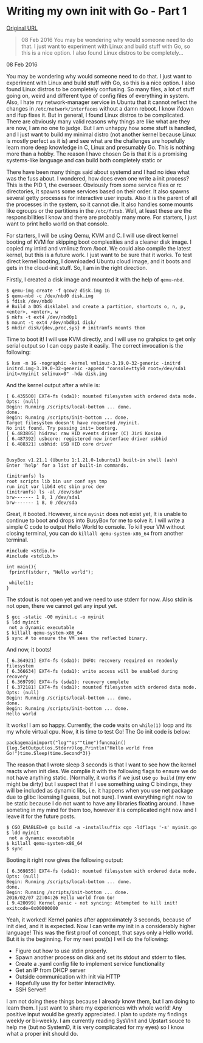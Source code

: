 # Writing my own init with Go - Part 1

[Original URL](http://www.mustafaak.in/2016/02/08/writing-my-own-init-with-go.html)

> 08 Feb 2016 You may be wondering why would someone need to do that. I just want to experiment with Linux and build stuff with Go, so this is a nice option. I also found Linux distros to be completely...

08 Feb 2016

You may be wondering why would someone need to do that. I just want to experiment with Linux and build stuff with Go, so this is a nice option. I also found Linux distros to be completely confusing. So many files, a lot of stuff going on, weird and different type of config files of everything in system. Also, I hate my network-manager service in Ubuntu that it cannot reflect the changes in `/etc/network/interfaces` without a damn reboot. I know ifdown and ifup fixes it. But in general, I found Linux distros to be complicated. There are obviously many valid reasons why things are like what are they are now, I am no one to judge. But I am unhappy how some stuff is handled, and I just want to build my minimal distro (not another kernel because Linux is mostly perfect as it is) and see what are the challenges are hopefully learn more deep knowledge in C, Linux and presumably Go. This is nothing more than a hobby. The reason I have chosen Go is that it is a promising systems-like language and can build both completely static or

There have been many things said about systemd and I had no idea what was the fuss about. I wondered, how does even one write a init process? This is the PID 1, the overseer. Obviously from some service files or rc directories, it spawns some services based on their order. It also spawns several getty processes for interactive user inputs. Also it is the parent of all the processes in the system, so it cannot die. It also handles some mounts like cgroups or the partitions in the `/etc/fstab`. Well, at least these are the responsibilities I know and there are probably many more. For starters, I just want to print hello world on that console.

For starters, I will be using Qemu, KVM and C. I will use direct kernel booting of KVM for skipping boot complexities and a cleaner disk image. I copied my intird and vmlinuz from /boot. We could also compile the latest kernel, but this is a future work. I just want to be sure that it works. To test direct kernel booting, I downloaded Ubuntu cloud image, and it boots and gets in the cloud-init stuff. So, I am in the right direction.

Firstly, I created a disk image and mounted it with the help of `qemu-nbd`.

```
$ qemu-img create -f qcow2 disk.img 1G
$ qemu-nbd -c /dev/nbd0 disk.img 
$ fdisk /dev/nbd0 
# Build a DOS disklabel and create a partition, shortcuts o, n, p, <enter>, <enter>, w
$ mkfs -t ext4 /dev/nbd0p1
$ mount -t ext4 /dev/nbd0p1 disk/
$ mkdir disk/{dev,proc,sys} # initramfs mounts them
```

Time to boot it! I will use KVM directly, and I will use no grahpics to get only serial output so I can copy paste it easily. The correct invocation is the following:

```
$ kvm -m 1G -nographic -kernel vmlinuz-3.19.0-32-generic -initrd initrd.img-3.19.0-32-generic -append "console=ttyS0 root=/dev/sda1 init=/myinit selinux=0" -hda disk.img
```

And the kernel output after a while is:

```
[ 6.435500] EXT4-fs (sda1): mounted filesystem with ordered data mode. Opts: (null)
Begin: Running /scripts/local-bottom ... done.
done.
Begin: Running /scripts/init-bottom ... done.
Target filesystem doesn't have requested /myinit.
No init found. Try passing init= bootarg.
[ 6.483805] hidraw: raw HID events driver (C) Jiri Kosina
[ 6.487392] usbcore: registered new interface driver usbhid
[ 6.488321] usbhid: USB HID core driver


BusyBox v1.21.1 (Ubuntu 1:1.21.0-1ubuntu1) built-in shell (ash)
Enter 'help' for a list of built-in commands.

(initramfs) ls
root scripts lib bin usr conf sys tmp
run init var lib64 etc sbin proc dev
(initramfs) ls -al /dev/sda*
brw------- 1 8, 1 /dev/sda1
brw------- 1 8, 0 /dev/sda
```

Great, it booted. However, since `myinit` does not exist yet, It is unable to continue to boot and drops into BusyBox for me to solve it. I will write a simple C code to output Hello World to console. To kill your VM without closing terminal, you can do `killall qemu-system-x86_64` from another terminal.

```
#include <stdio.h>
#include <stdlib.h>

int main(){
 fprintf(stderr, "Hello world");

 while(1);
}
```

The stdout is not open yet and we need to use stderr for now. Also stdin is not open, there we cannot get any input yet.

```
$ gcc -static -O0 myinit.c -o myinit
$ ldd myinit
 not a dynamic executable
$ killall qemu-system-x86_64 
$ sync # to ensure the VM sees the reflected binary.
```

And now, it boots!

```
[ 6.364921] EXT4-fs (sda1): INFO: recovery required on readonly filesystem
[ 6.366634] EXT4-fs (sda1): write access will be enabled during recovery
[ 6.369799] EXT4-fs (sda1): recovery complete
[ 6.372181] EXT4-fs (sda1): mounted filesystem with ordered data mode. Opts: (null)
Begin: Running /scripts/local-bottom ... done.
done.
Begin: Running /scripts/init-bottom ... done.
Hello world
```

It works! I am so happy. Currently, the code waits on `while(1)` loop and its my whole virtual cpu. Now, it is time to test Go! The Go init code is below:

```
packagemainimport("log""os""time")funcmain(){log.SetOutput(os.Stderr)log.Println("Hello world from Go!")time.Sleep(time.Second*3)}
```

The reason that I wrote sleep 3 seconds is that I want to see how the kernel reacts when init dies. We complie it with the following flags to ensure we do not have anything static. (Normally, it works if we just use `go build` (my env might be dirty) but I suspect that if I use something using C bindings, they will be included as dynamic libs, i.e. it happens when you use net package due to glibc licensing I guess, but not sure). I want everything right now to be static because I do not want to have any libraries floating around. I have someting in my mind for them too, however it is complicated right now and I leave it for the future posts.

```
$ CGO_ENABLED=0 go build -a -installsuffix cgo -ldflags '-s' myinit.go
$ ldd myinit
 not a dynamic executable
$ killall qemu-system-x86_64 
$ sync 
```

Booting it right now gives the following output:

```
[ 6.369855] EXT4-fs (sda1): mounted filesystem with ordered data mode. Opts: (null)
Begin: Running /scripts/local-bottom ... done.
done.
Begin: Running /scripts/init-bottom ... done.
2016/02/07 22:04:26 Hello world from Go!
[ 9.420099] Kernel panic - not syncing: Attempted to kill init! exitcode=0x00000000 
```

Yeah, it worked! Kernel panics after approximately 3 seconds, because of init died, and it is expected. Now I can write my init in a considerably higher language! This was the first proof of concept, that says only a Hello world. But it is the beginning. For my next post(s) I will do the following:

- Figure out how to use stdin properly.
- Spawn another process on disk and set its stdout and stderr to files.
- Create a .yaml config file to implement service functionality
- Get an IP from DHCP server
- Outside communication with init via HTTP
- Hopefully use tty for better interactivity.
- SSH Server!

I am not doing these things because I already know them, but I am doing to learn them. I just want to share my experiences with whole world! Any positive input would be greatly appreciated. I plan to update my findings weekly or bi-weekly. I am currently reading SysVInit and Upstart souce to help me (but no SystemD, it is very complicated for my eyes) so I know what a proper init should do.
